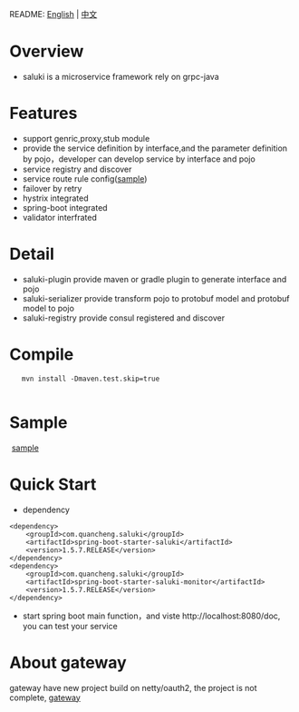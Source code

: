 README: [English](https://github.com/venus-boot/saluki/blob/master/README.md) | [中文](https://github.com/venus-boot/saluki/blob/master/README-zh.md)

 
# Overview

* saluki is a microservice framework rely on grpc-java

# Features
* support genric,proxy,stub module 
* provide the service definition by interface,and the parameter definition by pojo，developer can develop service by interface and pojo
* service registry and discover
* service route rule config(<a href="http://dubbo.io/User+Guide-zh.htm#UserGuide-zh-%E8%B7%AF%E7%94%B1%E8%A7%84%E5%88%99">sample</a>)
* failover by retry
* hystrix integrated
* spring-boot integrated
* validator interfrated


# Detail

* saluki-plugin provide maven or gradle plugin to generate interface and pojo
* saluki-serializer provide transform pojo to protobuf model and  protobuf model to pojo
* saluki-registry provide consul registered and discover

# Compile
```
   mvn install -Dmaven.test.skip=true
   
```
# Sample
  <a href="https://github.com/venus-boot/saluki/tree/master/saluki-example">sample</a>
  
# Quick Start

* dependency

```
<dependency>
	<groupId>com.quancheng.saluki</groupId>
	<artifactId>spring-boot-starter-saluki</artifactId>
	<version>1.5.7.RELEASE</version>
</dependency>
<dependency>
	<groupId>com.quancheng.saluki</groupId>
	<artifactId>spring-boot-starter-saluki-monitor</artifactId>
	<version>1.5.7.RELEASE</version>
</dependency>
```

* start spring boot main function，and viste http://localhost:8080/doc, you can test your service

# About gateway
  gateway have new project build on netty/oauth2, the project is not complete, <a href="https://github.com/linking12/tesla">gateway</a> 
